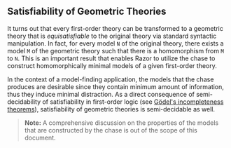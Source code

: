## Satisfiability of Geometric Theories

It turns out that every first-order theory can be transformed to a geometric theory that is
_equisatisfiable_ to the original theory via standard syntactic manipulation.
In fact, for every model `N` of the original theory, there exists a model `M` of the geometric
theory such that there is a homomorphism from `M` to `N`. This is an important result that
enables Razor to utilize the chase to construct homomorphically minimal models of a given
first-order theory.

In the context of a model-finding application, the models that the chase produces are desirable
since they contain minimum amount of information, thus they induce minimal distraction.
As a direct consequence of semi-decidability of satisfiability in first-order logic
(see [Gödel's incompleteness theorems][godel]), satisfiability of geometric theories is
semi-decidable as well.

> __Note:__ A comprehensive discussion on the properties of the models that are constructed by
the chase is out of the scope of this document.

[godel]: https://en.wikipedia.org/wiki/Gödel%27s_incompleteness_theorems
